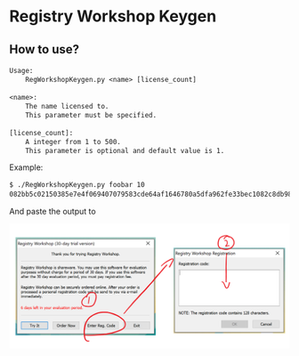 # Registry Workshop Keygen

## How to use?

```
Usage:
    RegWorkshopKeygen.py <name> [license_count]

<name>:
    The name licensed to.
    This parameter must be specified.

[license_count]:
    A integer from 1 to 500.
    This parameter is optional and default value is 1.
```

Example:

```bash
$ ./RegWorkshopKeygen.py foobar 10
082bb5c02150385e7e4f069407079583cde64af1646780a5dfa962fe33bec1082c8db98d6bf972beba2505dc15fa69dd5c59dd5fc6998f6022e6be6a92f3d2e2
```

And paste the output to

![](pic0.png)

